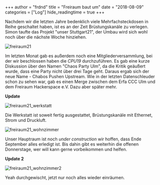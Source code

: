 +++
author = "frdnd"
title = "Freiraum baut um"
date = "2018-08-09"
categories = ["Log"]
hide_readingtime = true
+++

Nachdem wir die letzten Jahre bedenklich viele Mehrfachsteckdosen in Reihe geschaltet haben, ist es an der Zeit Brüstungskanäle zu verlegen. Simon taufte das Projekt "unser Stuttgart21", der Umbau wird sich wohl noch über die nächste Woche hinziehen.

![freiraum21](/uploads/2018/08/freiraum21.jpg)

Im letzten Monat gab es außerdem noch eine Mitgliederversammlung, bei der wir beschlossen haben die *CPU19* durchzuführen. Es gab eine kurze Diskussion über den Namen "Chaos Party Ulm", da die Kritik geäußert wurde, dass eine Party nicht über drei Tage geht. Daraus ergab sich der neue Name - Chabos Pushen Upstream. Wie in der letzten Datenschleuder schon zu sehen war, gab es einen Merge zwischen dem Erfa CCC Ulm und dem Freiraum Hackerspace e.V. Dazu aber später mehr.

**Update**

![freiraum21_werkstatt](/uploads/2018/08/freiraum21_1.jpg)

Die Werkstatt ist soweit fertig ausgestattet, Brüstungskanäle mit Ethernet, Strom und Druckluft.

![freiraum21_wohnzimmer](/uploads/2018/08/freiraum21_2.jpg)

Unser Hauptraum ist noch _under construction_ wir hoffen, dass Ende September alles erledigt ist. Bis dahin gibt es weiterhin die offenen Donnerstage, wer will kann gerne vorbeikommen und helfen.

**Update 2**

![freiraum21_wohnzimmer2](/uploads/2018/08/freiraum21_3.jpg)

Yeah durchgewischt, jetzt nur noch alles wieder einräumen.
